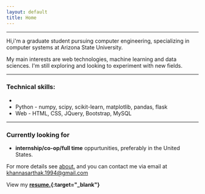 ```yaml
---
layout: default
title: Home
---
```


---
Hi,i'm a graduate student pursuing computer engineering, specializing in computer systems at Arizona State University.

My main interests are web technologies, machine learning and data sciences. I'm still exploring and looking to experiment with new fields. 

---
### Technical skills:
* 
* Python - numpy, scipy, scikit-learn, matplotlib, pandas, flask
* Web  - HTML, CSS, JQuery, Bootstrap, MySQL

---
### Currently looking for
* **internship/co-op/full time** oppurtunities, preferably in the United States.
   

For more details see [about.](http://khannasarthak.github.io/about/) and you can contact me via email at <a href="mailto:{{ site.email}}">khannasarthak.1994@gmail.com</a>

View my **[resume.](http://khannasarthak.github.io/SarthakKhannaCV.pdf){:target="_blank"}**



